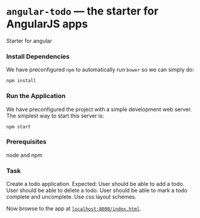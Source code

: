 # `angular-todo` — the starter for AngularJS apps

Starter for angular

### Install Dependencies

We have preconfigured `npm` to automatically run `bower` so we can simply do:

```
npm install
```

### Run the Application

We have preconfigured the project with a simple development web server. The simplest way to start
this server is:

```
npm start
```
### Prerequisites

node and npm

### Task

Create a todo application.
Expected:
User should be able to add a todo.
User should be able to delete a todo.
User should be able to mark a todo complete and uncomplete.
Use css layout schemes.

Now browse to the app at [`localhost:8000/index.html`][local-app-url].

[local-app-url]: http://localhost:8000/index.html
